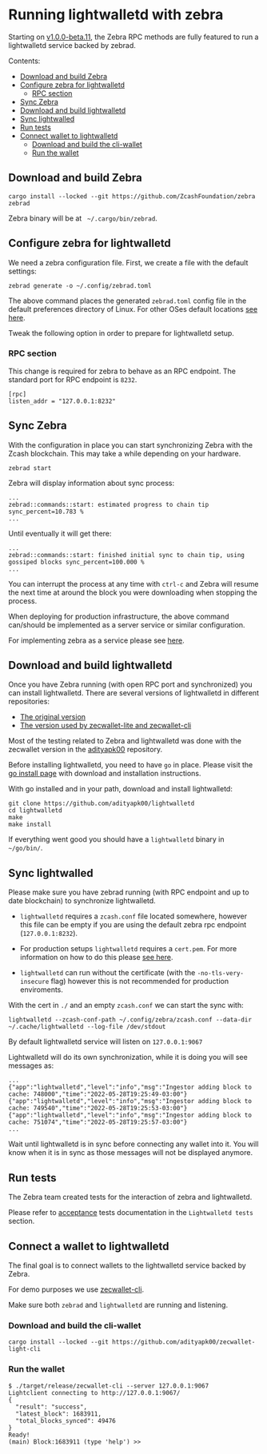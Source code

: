 # Running lightwalletd with zebra

Starting on [v1.0.0-beta.11](https://github.com/ZcashFoundation/zebra/releases/tag/v1.0.0-beta.11), the Zebra RPC methods are fully featured to run a lightwalletd service backed by zebrad.

Contents:

- [Download and build Zebra](#download-and-build-zebra)
- [Configure zebra for lightwalletd](#configure-zebra-for-lightwalletd)
  - [RPC section](#rpc-section)
- [Sync Zebra](#sync-zebra)
- [Download and build lightwalletd](#download-and-build-lightwalletd)
- [Sync lightwalled](#sync-lightwalled)
- [Run tests](#run-tests)
- [Connect wallet to lightwalletd](#connect-wallet-to-lightwalletd)
  - [Download and build the cli-wallet](#download-and-build-the-cli-wallet)
  - [Run the wallet](#run-the-wallet)

## Download and build Zebra
[#download-and-build-zebra]: #download-and-build-zebra

```console
cargo install --locked --git https://github.com/ZcashFoundation/zebra zebrad
```

Zebra binary will be at ` ~/.cargo/bin/zebrad`.

## Configure zebra for lightwalletd
[#configure-zebra-for-lightwalletd]: #configure-zebra-for-lightwalletd

We need a zebra configuration file. First, we create a file with the default settings:

```console
zebrad generate -o ~/.config/zebrad.toml
```

The above command places the generated `zebrad.toml` config file in the default preferences directory of Linux. For other OSes default locations [see here](https://docs.rs/dirs/latest/dirs/fn.preference_dir.html).

Tweak the following option in order to prepare for lightwalletd setup.

### RPC section
[#rpc-section]: #rpc-section

This change is required for zebra to behave as an RPC endpoint. The standard port for RPC endpoint is `8232`.

```
[rpc]
listen_addr = "127.0.0.1:8232"
```

## Sync Zebra
[#sync-zebra]: #sync-zebra

With the configuration in place you can start synchronizing Zebra with the Zcash blockchain. This may take a while depending on your hardware.

```console
zebrad start
```

Zebra will display information about sync process:

```console
...
zebrad::commands::start: estimated progress to chain tip sync_percent=10.783 % 
...
```

Until eventually it will get there:

```console
...
zebrad::commands::start: finished initial sync to chain tip, using gossiped blocks sync_percent=100.000 % 
...
```

You can interrupt the process at any time with `ctrl-c` and Zebra will resume the next time at around the block you were downloading when stopping the process.

When deploying for production infrastructure, the above command can/should be implemented as a server service or similar configuration. 

For implementing zebra as a service please see [here](https://github.com/ZcashFoundation/zebra/blob/main/zebrad/systemd/zebrad.service).

## Download and build lightwalletd
[#download-and-build-lightwalletd]: #download-and-build-lightwalletd

Once you have Zebra running (with open RPC port and synchronized) you can install lightwalletd. There are several versions of lightwalletd in different repositories:

- [The original version](https://github.com/zcash/lightwalletd)
- [The version used by zecwallet-lite and zecwallet-cli](https://github.com/adityapk00/lightwalletd)

Most of the testing related to Zebra and lightwalletd was done with the zecwallet version in the [adityapk00](https://github.com/adityapk00) repository.

Before installing lightwalletd, you need to have `go` in place. Please visit the [go install page](https://go.dev/doc/install) with download and installation instructions.

With go installed and in your path, download and install lightwalletd:

```console
git clone https://github.com/adityapk00/lightwalletd
cd lightwalletd
make
make install
```

If everything went good you should have a `lightwalletd` binary in `~/go/bin/`.

## Sync lightwalled
[#sync-lightwalletd]: (#sync-lightwalletd)

Please make sure you have zebrad running (with RPC endpoint and up to date blockchain) to synchronize lightwalletd.

- `lightwalletd` requires a `zcash.conf` file located somewhere, however this file can be empty if you are using the default zebra rpc endpoint (`127.0.0.1:8232`).

- For production setups `lightwalletd` requires a `cert.pem`. For more information on how to do this please [see here](https://github.com/zcash/lightwalletd#production-usage).

- `lightwalletd` can run without the certificate (with the `-no-tls-very-insecure` flag) however this is not recommended for production enviroments.

With the cert in `./` and an empty `zcash.conf` we can start the sync with:

```console
lightwalletd --zcash-conf-path ~/.config/zebra/zcash.conf --data-dir ~/.cache/lightwalletd --log-file /dev/stdout
```

By default lightwalletd service will listen on `127.0.0.1:9067`

Lightwalletd will do its own synchronization, while it is doing you will see messages as:

```console
...
{"app":"lightwalletd","level":"info","msg":"Ingestor adding block to cache: 748000","time":"2022-05-28T19:25:49-03:00"}
{"app":"lightwalletd","level":"info","msg":"Ingestor adding block to cache: 749540","time":"2022-05-28T19:25:53-03:00"}
{"app":"lightwalletd","level":"info","msg":"Ingestor adding block to cache: 751074","time":"2022-05-28T19:25:57-03:00"}
...
```

Wait until lightwalletd is in sync before connecting any wallet into it. You will know when it is in sync as those messages will not be displayed anymore.

## Run tests
[#run-tests]: (#run-tests)

The Zebra team created tests for the interaction of zebra and lightwalletd. 

Please refer to [acceptance](https://github.com/ZcashFoundation/zebra/blob/main/zebrad/tests/acceptance.rs) tests documentation in the `Lightwalletd tests` section.

## Connect a wallet to lightwalletd
[#connect-wallet-to-lightwalletd]: (#connect-wallet-to-lightwalletd)

The final goal is to connect wallets to the lightwalletd service backed by Zebra. 

For demo purposes we use [zecwallet-cli](https://github.com/adityapk00/zecwallet-light-cli).

Make sure both `zebrad` and `lightwalletd` are running and listening.

### Download and build the cli-wallet
[#download-and-build-the-cli-wallet]: (#download-and-build-the-cli-wallet)

```console
cargo install --locked --git https://github.com/adityapk00/zecwallet-light-cli
```

### Run the wallet
[#run-the-wallet]: (#run-the-wallet)

```console
$ ./target/release/zecwallet-cli --server 127.0.0.1:9067
Lightclient connecting to http://127.0.0.1:9067/
{
  "result": "success",
  "latest_block": 1683911,
  "total_blocks_synced": 49476
}
Ready!
(main) Block:1683911 (type 'help') >> 
```
